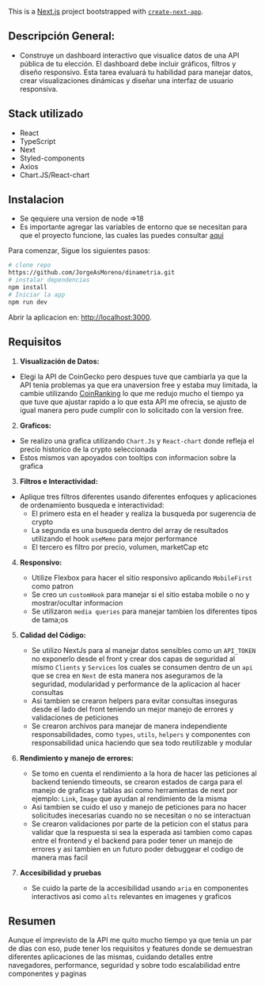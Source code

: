 This is a [Next.js](https://nextjs.org/) project bootstrapped with [`create-next-app`](https://github.com/vercel/next.js/tree/canary/packages/create-next-app).

## Descripción General:
- Construye un dashboard interactivo que visualice datos de una API pública de tu elección. El dashboard debe incluir gráficos, filtros y diseño responsivo. Esta tarea evaluará tu habilidad para manejar datos, crear visualizaciones dinámicas y diseñar una interfaz de usuario responsiva.

## Stack utilizado
- React
- TypeScript
- Next
- Styled-components
- Axios
- Chart.JS/React-chart

## Instalacion
- Se qequiere una version de node =>18
- Es importante agregar las variables de entorno que se necesitan para que el proyecto funcione, las cuales las puedes consultar [aqui](https://github.com/JorgeAsMoreno/dinametria/wiki/Environments-Variables#variables)
  
Para comenzar, Sigue los siguientes pasos:

```bash
# clone repo
https://github.com/JorgeAsMoreno/dinametria.git
# instalar dependencias
npm install
# Iniciar la app
npm run dev
```

Abrir la aplicacion en: [http://localhost:3000](http://localhost:3000).


## Requisitos
1. **Visualización de Datos:**
  - Elegi la API de CoinGecko pero despues tuve que cambiarla ya que la API tenia problemas ya que era unaversion free y estaba muy limitada, la cambie utilizando [CoinRanking](https://developers.coinranking.com/api/documentation) lo que me redujo mucho el tiempo ya que tuve que ajustar rapido a lo que esta API me ofrecia, se ajusto de igual manera pero pude cumplir con lo solicitado con la version free.
     
2.  **Graficos:**
  - Se realizo una grafica utilizando `Chart.Js` y `React-chart` donde refleja el precio historico de la crypto seleccionada
  - Estos mismos van apoyados con tooltips con informacion sobre la grafica

3. **Filtros e Interactividad:**
 - Aplique tres filtros diferentes usando diferentes enfoques y aplicaciones de ordenamiento busqueda e interactividad:
   - El primero esta en el header y realiza la busqueda por sugerencia de crypto
   - La segunda es una busqueda dentro del array de resultados utilizando el hook `useMemo` para mejor performance
   - El tercero es filtro por precio, volumen, marketCap etc

4. **Responsivo:**
   - Utilize Flexbox para hacer el sitio responsivo aplicando `MobileFirst` como patron
   - Se creo un `customHook` para manejar si el sitio estaba mobile o no y mostrar/ocultar informacion
   - Se utilizaron `media queries` para manejar tambien los diferentes tipos de tama;os

5. **Calidad del Código:**
   - Se utilizo NextJs para al manejar datos sensibles como un `API_TOKEN` no exponerlo desde el front y crear dos capas de seguridad al mismo `Clients` y `Services` los cuales se consumen dentro de un `api` que se crea en `Next` de esta manera nos aseguramos de la seguridad, modularidad y performance de la aplicacion al hacer consultas
   - Asi tambien se crearon helpers para evitar consultas inseguras desde el lado del front teniendo un mejor manejo de errores y validaciones de peticiones
   - Se crearon archivos para manejar de manera independiente responsabilidades, como `types`, `utils`, `helpers` y componentes con responsabilidad unica haciendo que sea todo reutilizable y modular
    
6. **Rendimiento y manejo de errores:**
   - Se tomo en cuenta el rendimiento a la hora de hacer las peticiones al backend teniendo timeouts, se crearon estados de carga para el manejo de graficas y tablas asi como herramientas de next por ejemplo: `Link`, `Image` que ayudan al rendimiento de la misma
   - Asi tambien se cuido el uso y manejo de peticiones para no hacer solicitudes inecesarias cuando no se necesitan o no se interactuan
   - Se crearon validaciones por parte de la peticion con el status para validar que la respuesta si sea la esperada asi tambien como capas entre el frontend y el backend para poder tener un manejo de errores y asi tambien en un futuro poder debuggear el codigo de manera mas facil
  
7. **Accesibilidad y pruebas**
   - Se cuido la parte de la accesibilidad usando `aria` en componentes interactivos asi como `alts` relevantes en imagenes y graficos

## Resumen

Aunque el imprevisto de la API me quito mucho tiempo ya que tenia un par de dias con eso, pude tener los requisitos y features donde se demuestran diferentes aplicaciones de las mismas, cuidando detalles entre navegadores, performance, seguridad y sobre todo escalabilidad entre componentes y paginas
